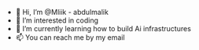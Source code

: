 - 👋 Hi, I’m @Mliik - abdulmalik
- 👀 I’m interested in coding
- 🌱 I’m currently learning how to build Ai infrastructures
- 📫 You can reach me by my email 

<!---
Mliik/Mliik is a ✨ special ✨ repository because its `README.md` (this file) appears on your GitHub profile.
You can click the Preview link to take a look at your changes.
--->
